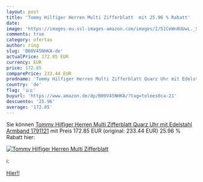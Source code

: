 ```yaml
---
layout: post
title: 'Tommy Hilfiger Herren Multi Zifferblatt  mit 25.96 % Rabatt'
date: 
image: 'https://images-eu.ssl-images-amazon.com/images/I/51CeWn8UUwL._SL200_.jpg'
comments: true
category: ofertas
author: ring
slug: 'B00V45NHKA-de'
actualPrice: 172.85 EUR
currency: EUR
price: 172.85
comparePrice: 233.44 EUR
prodname: 'Tommy Hilfiger Herren Multi Zifferblatt Quarz Uhr mit Edelstahl Armband 1791121'
country: 'de'
flag: '🇩🇪'
buyurl: 'https://www.amazon.de/dp/B00V45NHKA/?tag=tolees0ca-21'
descuento: '25.96'
average: '172.85'
---
```


Sie können [Tommy Hilfiger Herren Multi Zifferblatt Quarz Uhr mit Edelstahl Armband 1791121](https://www.amazon.de/dp/B00V45NHKA/?tag=tolees0ca-21) mit Preis 172.85 EUR (original: 233.44 EUR) 25.96 % Rabatt hier:

[![Tommy Hilfiger Herren Multi Zifferblatt ](https://images-eu.ssl-images-amazon.com/images/I/51CeWn8UUwL._SL200_.jpg)](https://www.amazon.de/dp/B00V45NHKA/?tag=tolees0ca-21)

ℹ️:


[Hier!!](https://www.amazon.de/dp/B00V45NHKA/?tag=tolees0ca-21)
